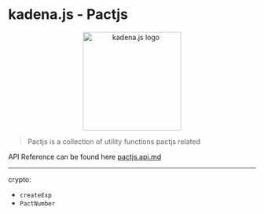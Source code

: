 # kadena.js - Pactjs

<p align="center">
  <picture>
    <source srcset="https://github.com/kadena-community/kadena.js/raw/main/common/images/Kadena.JS_logo-white.png" media="(prefers-color-scheme: dark)"/>
    <img src="https://github.com/kadena-community/kadena.js/raw/main/common/images/Kadena.JS_logo-black.png" width="200" alt="kadena.js logo" />
  </picture>
</p>

> Pactjs is a collection of utility functions pactjs related

API Reference can be found here [pactjs.api.md][1]

<hr>

crypto:

- `createExp`
- `PactNumber`

[1]:
  https://github.com/kadena-community/kadena.js/blob/main/packages/libs/pactjs/etc/pactjs.api.md

